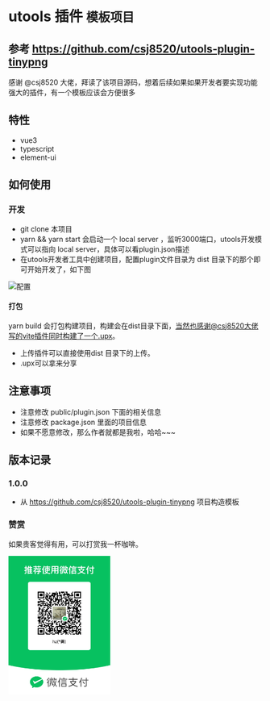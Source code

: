 # utools 插件 `模板项目`

## 参考 https://github.com/csj8520/utools-plugin-tinypng
感谢 @csj8520 大佬，拜读了该项目源码，想着后续如果如果开发者要实现功能强大的插件，有一个模板应该会方便很多

## 特性

- vue3
- typescript
- element-ui

## 如何使用

### 开发
- git clone 本项目
- yarn && yarn start  会启动一个 local server ，监听3000端口，utools开发模式可以指向 local server，具体可以看plugin.json描述
- 在utools开发者工具中创建项目，配置plugin文件目录为 dist 目录下的那个即可开始开发了，如下图
<img src="https://github.com/bravekingzhang/utools-plugin-template/blob/main/utools-config.png" alt="配置" style="width: 40%;" />

#### 打包
yarn build 会打包构建项目，构建会在dist目录下面，当然也感谢@csj8520大佬写的vite插件同时构建了一个.upx。
- 上传插件可以直接使用dist 目录下的上传。
- .upx可以拿来分享

## 注意事项
- 注意修改 public/plugin.json 下面的相关信息
- 注意修改 package.json 里面的项目信息
- 如果不愿意修改，那么作者就都是我啦，哈哈~~~

## 版本记录

### 1.0.0
- 从 https://github.com/csj8520/utools-plugin-tinypng 项目构造模板

### 赞赏

如果贵客觉得有用，可以打赏我一杯咖啡。

<img src="https://github.com/bravekingzhang/utools-code2flow-official/blob/main/shoukuanma.png" alt="收款码" style="width: 40%;" />
